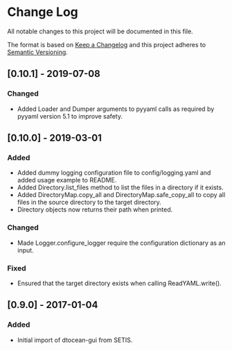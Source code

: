 # Change Log

All notable changes to this project will be documented in this file.

The format is based on [Keep a Changelog](http://keepachangelog.com/)
and this project adheres to [Semantic Versioning](http://semver.org/).

## [0.10.1] - 2019-07-08

### Changed

- Added Loader and Dumper arguments to pyyaml calls as required by pyyaml 
  version 5.1 to improve safety.


## [0.10.0] - 2019-03-01

### Added

- Added dummy logging configuration file to config/logging.yaml and added
  usage example to README.
- Added Directory.list_files method to list the files in a directory if it
  exists.
- Added DirectoryMap.copy_all and DirectoryMap.safe_copy_all to copy all files
  in the source directory to the target directory.
- Directory objects now returns their path when printed.
  
### Changed

- Made Logger.configure_logger require the configuration dictionary as an
  input.
  
### Fixed

- Ensured that the target directory exists when calling ReadYAML.write().

## [0.9.0] - 2017-01-04

### Added

- Initial import of dtocean-gui from SETIS.

